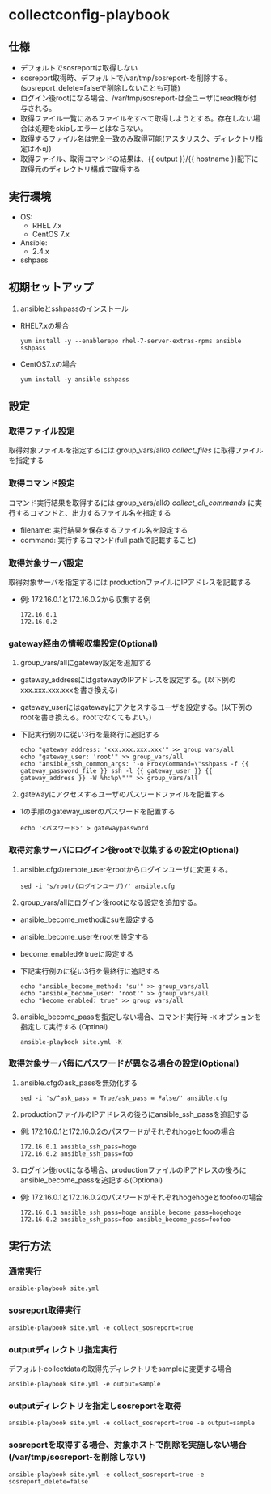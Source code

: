 # collectconfig-playbook

## 仕様

- デフォルトでsosreportは取得しない
- sosreport取得時、デフォルトで/var/tmp/sosreport-を削除する。(sosreport_delete=falseで削除しないことも可能)
- ログイン後rootになる場合、/var/tmp/sosreport-は全ユーザにread権が付与される。
- 取得ファイル一覧にあるファイルをすべて取得しようとする。存在しない場合は処理をskipしエラーとはならない。
- 取得するファイル名は完全一致のみ取得可能(アスタリスク、ディレクトリ指定は不可)
- 取得ファイル、取得コマンドの結果は、{{ output }}/{{ hostname }}配下に取得元のディレクトリ構成で取得する

## 実行環境

- OS:
  - RHEL 7.x
  - CentOS 7.x
- Ansible:
  - 2.4.x
- sshpass

## 初期セットアップ

1. ansibleとsshpassのインストール

  - RHEL7.xの場合
    ```
    yum install -y --enablerepo rhel-7-server-extras-rpms ansible sshpass
    ```

  - CentOS7.xの場合
    ```
    yum install -y ansible sshpass
    ```

## 設定

### 取得ファイル設定

取得対象ファイルを指定するには
group_vars/allの *collect_files* に取得ファイルを指定する

### 取得コマンド設定

コマンド実行結果を取得するには
group_vars/allの *collect_cli_commands* に実行するコマンドと、出力するファイル名を指定する

- filename: 実行結果を保存するファイル名を設定する
- command: 実行するコマンド(full pathで記載すること)

### 取得対象サーバ設定

取得対象サーバを指定するには
productionファイルにIPアドレスを記載する

- 例: 172.16.0.1と172.16.0.2から収集する例

  ```
  172.16.0.1
  172.16.0.2
  ```

### gateway経由の情報収集設定(Optional)

1. group_vars/allにgateway設定を追加する

  - gateway_addressにはgatewayのIPアドレスを設定する。(以下例のxxx.xxx.xxx.xxxを書き換える)
  - gateway_userにはgatewayにアクセスするユーザを設定する。(以下例のrootを書き換える。rootでなくてもよい。)
  - 下記実行例のに従い3行を最終行に追記する

    ```
    echo "gateway_address: 'xxx.xxx.xxx.xxx'" >> group_vars/all
    echo "gateway_user: 'root'" >> group_vars/all
    echo "ansible_ssh_common_args: '-o ProxyCommand=\"sshpass -f {{ gateway_password_file }} ssh -l {{ gateway_user }} {{ gateway_address }} -W %h:%p\"'" >> group_vars/all
    ```

2. gatewayにアクセスするユーザのパスワードファイルを配置する

  - 1の手順のgateway_userのパスワードを配置する

    ```
    echo '<パスワード>' > gatewaypassword
    ```

### 取得対象サーバにログイン後rootで収集するの設定(Optional)

1. ansible.cfgのremote_userをrootからログインユーザに変更する。

    ```
    sed -i 's/root/(ログインユーザ)/' ansible.cfg
    ```

2. group_vars/allにログイン後rootになる設定を追加する。

  - ansible_become_methodにsuを設定する
  - ansible_become_userをrootを設定する
  - become_enabledをtrueに設定する
  - 下記実行例のに従い3行を最終行に追記する

    ```
    echo "ansible_become_method: 'su'" >> group_vars/all
    echo "ansible_become_user: 'root'" >> group_vars/all
    echo "become_enabled: true" >> group_vars/all
    ```

3. ansible_become_passを指定しない場合、コマンド実行時 `-K` オプションを指定して実行する (Optinal)

    ```
    ansible-playbook site.yml -K
    ```

### 取得対象サーバ毎にパスワードが異なる場合の設定(Optional)

1. ansible.cfgのask_passを無効化する

    ```
    sed -i 's/^ask_pass = True/ask_pass = False/' ansible.cfg
    ```

2. productionファイルのIPアドレスの後ろにansible_ssh_passを追記する

- 例: 172.16.0.1と172.16.0.2のパスワードがそれぞれhogeとfooの場合

  ```
  172.16.0.1 ansible_ssh_pass=hoge
  172.16.0.2 ansible_ssh_pass=foo
  ```

3. ログイン後rootになる場合、productionファイルのIPアドレスの後ろにansible_become_passを追記する(Optional)

- 例: 172.16.0.1と172.16.0.2のパスワードがそれぞれhogehogeとfoofooの場合

  ```
  172.16.0.1 ansible_ssh_pass=hoge ansible_become_pass=hogehoge
  172.16.0.2 ansible_ssh_pass=foo ansible_become_pass=foofoo
  ```

## 実行方法

### 通常実行


```
ansible-playbook site.yml
```

### sosreport取得実行

```
ansible-playbook site.yml -e collect_sosreport=true
```

### outputディレクトリ指定実行

デフォルトcollectdataの取得先ディレクトリをsampleに変更する場合

```
ansible-playbook site.yml -e output=sample
```

### outputディレクトリを指定しsosreportを取得

```
ansible-playbook site.yml -e collect_sosreport=true -e output=sample
```

### sosreportを取得する場合、対象ホストで削除を実施しない場合(/var/tmp/sosreport-を削除しない)

```
ansible-playbook site.yml -e collect_sosreport=true -e sosreport_delete=false
```

